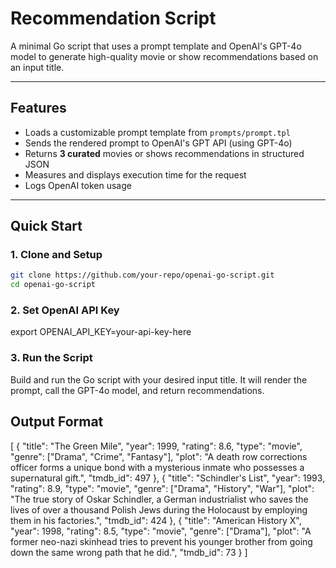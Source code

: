 # Recommendation Script

A minimal Go script that uses a prompt template and OpenAI's GPT-4o model to generate high-quality movie or show recommendations based on an input title.

---

## Features

- Loads a customizable prompt template from `prompts/prompt.tpl`
- Sends the rendered prompt to OpenAI's GPT API (using GPT-4o)
- Returns **3 curated** movies or shows recommendations in structured JSON
- Measures and displays execution time for the request
- Logs OpenAI token usage

---

## Quick Start

### 1. Clone and Setup

```bash
git clone https://github.com/your-repo/openai-go-script.git
cd openai-go-script
```

### 2. Set OpenAI API Key

export OPENAI_API_KEY=your-api-key-here

### 3. Run the Script

Build and run the Go script with your desired input title. It will render the prompt, call the GPT-4o model, and return recommendations.

## Output Format

[
{
"title": "The Green Mile",
"year": 1999,
"rating": 8.6,
"type": "movie",
"genre": ["Drama", "Crime", "Fantasy"],
"plot": "A death row corrections officer forms a unique bond with a mysterious inmate who possesses a supernatural gift.",
"tmdb_id": 497
},
{
"title": "Schindler's List",
"year": 1993,
"rating": 8.9,
"type": "movie",
"genre": ["Drama", "History", "War"],
"plot": "The true story of Oskar Schindler, a German industrialist who saves the lives of over a thousand Polish Jews during the Holocaust by employing them in his factories.",
"tmdb_id": 424
},
{
"title": "American History X",
"year": 1998,
"rating": 8.5,
"type": "movie",
"genre": ["Drama"],
"plot": "A former neo-nazi skinhead tries to prevent his younger brother from going down the same wrong path that he did.",
"tmdb_id": 73
}
]
